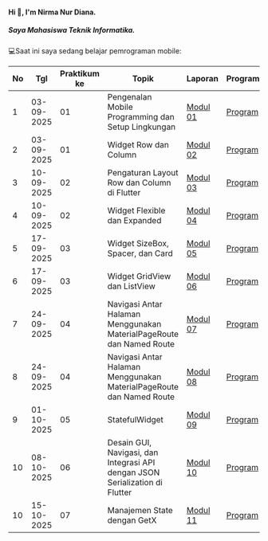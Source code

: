 #### Hi 👋, I'm Nirma Nur Diana. 
##### Saya Mahasiswa Teknik Informatika.

💻Saat ini saya sedang belajar pemrograman mobile:

| No  | Tgl       | Praktikum ke | Topik                                           | Laporan | Program |
| --- | ---------- | ------------ | ----------------------------------------------- | -------- | ----------- |
| 1   | 03-09-2025 | 01           | Pengenalan Mobile Programming dan Setup Lingkungan | [Modul 01](https://drive.google.com/file/d/1ip2rC2cWoh6SAw5m_U0A_imbGgmc5ZeI/view?usp=drivesdk) | [Program](https://github.com/Nrmadn/PraktikumMobile_Modul1) |
| 2   | 03-09-2025 | 01           | Widget Row dan Column                          | [Modul 02](https://drive.google.com/file/d/187oV8J1g105rsOBmaE2fqCQpc5eLKpkn/view?usp=drivesdk) | [Program](https://github.com/Nrmadn/PraktikumMobile_Modul2) |
| 3   | 10-09-2025 | 02           | Pengaturan Layout Row dan Column di Flutter    | [Modul 03](https://drive.google.com/file/d/1gq9Kcx3o6MHdYfCtod-y_MZBI5GMYuMV/view?usp=drivesdk) | [Program](https://github.com/Nrmadn/PraktikumMobile_Modul3) |
| 4   | 10-09-2025 | 02           | Widget Flexible dan Expanded                   | [Modul 04](https://drive.google.com/file/d/1goZAfNpTRCPRn55Sfn2POCR3EJQNjprC/view?usp=drivesdk) | [Program](https://github.com/Nrmadn/PraktikumMobile_Modul4) |
| 5   | 17-09-2025 | 03           | Widget SizeBox, Spacer, dan Card    | [Modul 05](https://drive.google.com/file/d/1v5Kqz0tmFmGJ-b6kNXjQnGFpN22e5P5j/view?usp=drivesdk) | [Program](https://github.com/Nrmadn/PraktikumMobile_Modul5) |
| 6   | 17-09-2025 | 03           | Widget GridView dan ListView        | [Modul 06](https://drive.google.com/file/d/1ug0KyD7QMym8s6DnuEcyF57TZQ1T_hJz/view?usp=drivesdk) | [Program](https://github.com/Nrmadn/PraktikumMobile_Modul6) |
| 7   | 24-09-2025 | 04           | Navigasi Antar Halaman Menggunakan MaterialPageRoute dan Named Route | [Modul 07](https://drive.google.com/file/d/1407b0QsRbv5GLocWg8D-un4MUmNfLp_U/view?usp=drivesdk) | [Program](https://github.com/Nrmadn/PraktikumMobile_Modul7) |
| 8   | 24-09-2025 | 04           | Navigasi Antar Halaman Menggunakan MaterialPageRoute dan Named Route | [Modul 08](https://drive.google.com/file/d/1ecrMeYKDhhbWOTSqoJmPqkFjOwWIAaNq/view?usp=drivesdk) | [Program](https://github.com/Nrmadn/PraktikumMobile_Modul8) |https://github.com/Nrmadn/PraktikumMobile_Modul9
| 9   | 01-10-2025 | 05           | StatefulWidget | [Modul 09](https://drive.google.com/file/d/1nBZUUIsUHjTciELfsXsO3PJZsuqM1j3T/view?usp=drivesdk) | [Program](https://github.com/Nrmadn/PraktikumMobile_Modul9) |
| 10   | 08-10-2025 | 06           | Desain GUI, Navigasi, dan Integrasi API dengan JSON Serialization di Flutter | [Modul 10](https://drive.google.com/file/d/1bRvSawsU6FIWKGXhGxjBkOIoPUhp7msS/view?usp=drivesdk) | [Program](https://github.com/Nrmadn/PraktikumMobile_Modul10) |
| 10   | 15-10-2025 | 07           | Manajemen State dengan GetX | [Modul 11](https://drive.google.com/file/d/1JOXuIo_VCGPtODnTnJG1rZHJ8OlE17kw/view?usp=drivesdk) | [Program](https://github.com/Nrmadn/PraktikumMobile_Modul11) |
